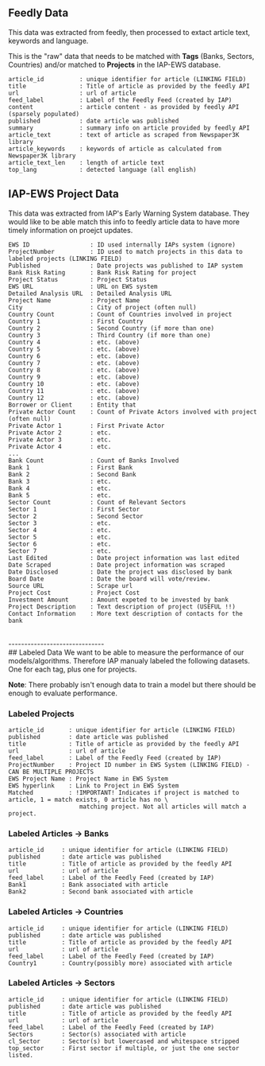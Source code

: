 
## Feedly Data
This data was extracted from feedly, then processed to extact article text, keywords and language. 

This is the "raw" data that needs to be matched with **Tags** (Banks, Sectors, Countries) and/or matched to **Projects** in the IAP-EWS database. 

```
article_id          : unique identifier for article (LINKING FIELD)
title               : Title of article as provided by the feedly API
url                 : url of article 
feed_label          : Label of the Feedly Feed (created by IAP)
content             : article content - as provided by feedly API (sparsely populated)
published           : date article was published 
summary             : summary info on article provided by feedly API 
article_text        : text of article as scraped from Newspaper3K library
article_keywords    : keywords of article as calculated from Newspaper3K library
article_text_len    : length of article text
top_lang            : detected language (all english)
```


## IAP-EWS Project Data 
This data was extracted from IAP's Early Warning System database. They would like to be able match this info to feedly article data to have more timely information on proejct updates. 

```
EWS ID                 : ID used internally IAPs system (ignore)
ProjectNumber          : ID used to match projects in this data to labeled projects (LINKING FIELD)
Published              : Date projects was published to IAP system
Bank Risk Rating       : Bank Risk Rating for project
Project Status         : Project Status
EWS URL                : URL on EWS system
Detailed Analysis URL  : Detailed Analysis URL
Project Name           : Project Name 
City                   : City of project (often null)
Country Count          : Count of Countries involved in project
Country 1              : First Country 
Country 2              : Second Country (if more than one)
Country 3              : Third Country (if more than one)
Country 4              : etc. (above)
Country 5              : etc. (above)
Country 6              : etc. (above)
Country 7              : etc. (above)
Country 8              : etc. (above)
Country 9              : etc. (above)
Country 10             : etc. (above)
Country 11             : etc. (above)
Country 12             : etc. (above)
Borrower or Client     : Entity that 
Private Actor Count    : Count of Private Actors involved with project (often null)
Private Actor 1        : First Private Actor
Private Actor 2        : etc.
Private Actor 3        : etc.
Private Actor 4        : etc.
...
Bank Count             : Count of Banks Involved
Bank 1                 : First Bank
Bank 2                 : Second Bank 
Bank 3                 : etc.
Bank 4                 : etc.
Bank 5                 : etc.
Sector Count           : Count of Relevant Sectors
Sector 1               : First Sector
Sector 2               : Second Sector
Sector 3               : etc.
Sector 4               : etc.
Sector 5               : etc.
Sector 6               : etc.
Sector 7               : etc.
Last Edited            : Date project information was last edited 
Date Scraped           : Date project information was scraped
Date Disclosed         : Date the project was disclosed by bank
Board Date             : Date the board will vote/review.
Source URL             : Scrape url
Project Cost           : Project Cost
Investment Amount      : Amount expeted to be invested by bank
Project Description    : Text description of project (USEFUL !!)
Contact Information    : More text description of contacts for the bank
```

<br>
------------------------------

<br>
## Labeled Data 
We want to be able to measure the performance of our models/algorithms. Therefore IAP manualy labeled the following datasets. One for each tag, plus one for projects. 

**Note**: There probably isn't enough data to train a model but there should be enough to evaluate performance. 

### Labeled Projects
```
article_id       : unique identifier for article (LINKING FIELD)
published        : date article was published
title            : Title of article as provided by the feedly API
url              : url of article 
feed_label       : Label of the Feedly Feed (created by IAP)
ProjectNumber    : Project ID number in EWS System (LINKING FIELD) - CAN BE MULTIPLE PROJECTS 
EWS Project Name : Project Name in EWS System
EWS hyperlink    : Link to Project in EWS System
Matched          : !IMPORTANT! Indicates if project is matched to article, 1 = match exists, 0 article has no \
                    matching project. Not all articles will match a project.  
```


### Labeled Articles -> Banks
```
article_id     : unique identifier for article (LINKING FIELD)
published      : date article was published
title          : Title of article as provided by the feedly API
url            : url of article 
feed_label     : Label of the Feedly Feed (created by IAP)
Bank1          : Bank associated with article
Bank2          : Second bank associated with article
```

### Labeled Articles -> Countries
```
article_id     : unique identifier for article (LINKING FIELD)
published      : date article was published
title          : Title of article as provided by the feedly API
url            : url of article 
feed_label     : Label of the Feedly Feed (created by IAP)
Country1       : Country(possibly more) associated with article
```

### Labeled Articles -> Sectors
```
article_id     : unique identifier for article (LINKING FIELD)
published      : date article was published
title          : Title of article as provided by the feedly API
url            : url of article 
feed_label     : Label of the Feedly Feed (created by IAP)
Sectors        : Sector(s) associated with article
cl_Sector      : Sector(s) but lowercased and whitespace stripped
top_sector     : First sector if multiple, or just the one sector listed. 
```
